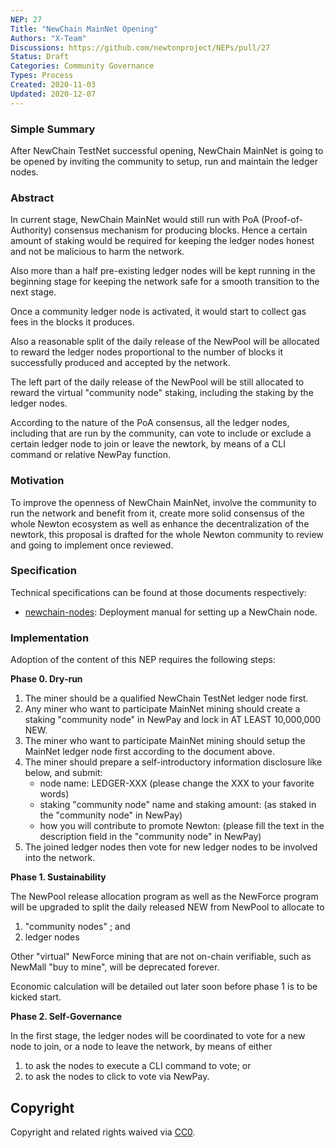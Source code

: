 ```yaml
---
NEP: 27
Title: "NewChain MainNet Opening"
Authors: "X-Team"
Discussions: https://github.com/newtonproject/NEPs/pull/27
Status: Draft
Categories: Community Governance
Types: Process
Created: 2020-11-03
Updated: 2020-12-07
---
```


### Simple Summary

After NewChain TestNet successful opening, NewChain MainNet is going to be opened by inviting the community to setup, run and maintain the ledger nodes.

### Abstract

In current stage, NewChain MainNet would still run with PoA (Proof-of-Authority) consensus mechanism for producing blocks.
Hence a certain amount of staking would be required for keeping the ledger nodes honest and not be malicious to harm the network.

Also more than a half pre-existing ledger nodes will be kept running in the beginning stage for keeping the network safe for a smooth transition to the next stage.

Once a community ledger node is activated, it would start to collect gas fees in the blocks it produces.

Also a reasonable split of the daily release of the NewPool will be allocated to reward the ledger nodes proportional to the number of blocks it successfully produced and accepted by the network.

The left part of the daily release of the NewPool will be still allocated to reward the virtual "community node" staking, including the staking by the ledger nodes.

According to the nature of the PoA consensus, all the ledger nodes, including that are run by the community, can vote to include or exclude a certain ledger node to join or leave the newtork, by means of a CLI command or relative NewPay function.

### Motivation

To improve the openness of NewChain MainNet, involve the community to run the network and benefit from it, create more solid consensus of the whole Newton ecosystem as well as enhance the decentralization of the newtork, this proposal is drafted for the whole Newton community to review and going to implement once reviewed.

### Specification

Technical specifications can be found at those documents respectively:

- [newchain-nodes](https://github.com/newtonproject/newchain-nodes): Deployment manual for setting up a NewChain node.

### Implementation

Adoption of the content of this NEP requires the following steps:

**Phase 0. Dry-run**

1. The miner should be a qualified NewChain TestNet ledger node first.
2. Any miner who want to participate MainNet mining should create a staking "community node" in NewPay and lock in AT LEAST 10,000,000 NEW.
3. The miner who want to participate MainNet mining should setup the MainNet ledger node first according to the document above.
4. The miner should prepare a self-introductory information disclosure like below, and submit:
	- node name: LEDGER-XXX (please change the XXX to your favorite words)
	- staking "community node" name and staking amount: (as staked in the "community node" in NewPay)
	- how you will contribute to promote Newton: (please fill the text in the description field in the "community node" in NewPay)
5. The joined ledger nodes then vote for new ledger nodes to be involved into the network.

**Phase 1. Sustainability**

The NewPool release allocation program as well as the NewForce program will be upgraded to split the daily released NEW from NewPool to allocate to 
1. "community nodes" ; and 
2. ledger nodes 

Other "virtual" NewForce mining that are not on-chain verifiable, such as NewMall "buy to mine", will be deprecated forever.

Economic calculation will be detailed out later soon before phase 1 is to be kicked start.

**Phase 2. Self-Governance**

In the first stage, the ledger nodes will be coordinated to vote for a new node to join, or a node to leave the network, by means of either
1. to ask the nodes to execute a CLI command to vote; or
2. to ask the nodes to click to vote via NewPay.


## Copyright

Copyright and related rights waived via [CC0](https://creativecommons.org/publicdomain/zero/1.0/).

